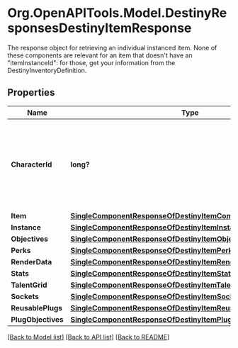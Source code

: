 # Org.OpenAPITools.Model.DestinyResponsesDestinyItemResponse
The response object for retrieving an individual instanced item. None of these components are relevant for an item that doesn't have an \"itemInstanceId\": for those, get your information from the DestinyInventoryDefinition.

## Properties

Name | Type | Description | Notes
------------ | ------------- | ------------- | -------------
**CharacterId** | **long?** | If the item is on a character, this will return the ID of the character that is holding the item. | [optional] 
**Item** | [**SingleComponentResponseOfDestinyItemComponent**](SingleComponentResponseOfDestinyItemComponent.md) |  | [optional] 
**Instance** | [**SingleComponentResponseOfDestinyItemInstanceComponent**](SingleComponentResponseOfDestinyItemInstanceComponent.md) |  | [optional] 
**Objectives** | [**SingleComponentResponseOfDestinyItemObjectivesComponent**](SingleComponentResponseOfDestinyItemObjectivesComponent.md) |  | [optional] 
**Perks** | [**SingleComponentResponseOfDestinyItemPerksComponent**](SingleComponentResponseOfDestinyItemPerksComponent.md) |  | [optional] 
**RenderData** | [**SingleComponentResponseOfDestinyItemRenderComponent**](SingleComponentResponseOfDestinyItemRenderComponent.md) |  | [optional] 
**Stats** | [**SingleComponentResponseOfDestinyItemStatsComponent**](SingleComponentResponseOfDestinyItemStatsComponent.md) |  | [optional] 
**TalentGrid** | [**SingleComponentResponseOfDestinyItemTalentGridComponent**](SingleComponentResponseOfDestinyItemTalentGridComponent.md) |  | [optional] 
**Sockets** | [**SingleComponentResponseOfDestinyItemSocketsComponent**](SingleComponentResponseOfDestinyItemSocketsComponent.md) |  | [optional] 
**ReusablePlugs** | [**SingleComponentResponseOfDestinyItemReusablePlugsComponent**](SingleComponentResponseOfDestinyItemReusablePlugsComponent.md) |  | [optional] 
**PlugObjectives** | [**SingleComponentResponseOfDestinyItemPlugObjectivesComponent**](SingleComponentResponseOfDestinyItemPlugObjectivesComponent.md) |  | [optional] 

[[Back to Model list]](../README.md#documentation-for-models) [[Back to API list]](../README.md#documentation-for-api-endpoints) [[Back to README]](../README.md)

